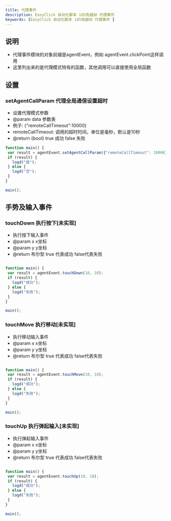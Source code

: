 ```yaml
---
title: 代理事件
description: EasyClick 自动化脚本 iOS免越狱 代理事件
keywords: [EasyClick 自动化脚本 iOS免越狱 代理事件 ]
---
```


## 说明
- 代理事件模块的对象前缀是agentEvent，例如 agentEvent.clickPoint这样调用
- 这里列出来的是代理模式特有的函数，其他调用可以直接使用全局函数

## 设置

### setAgentCallParam 代理全局通信设置超时

* 设置代理模式参数
* @param data 参数表
* 例子: {"remoteCallTimeout":10000}
* remoteCallTimeout: 调用的超时时间，单位是毫秒，默认是10秒
* @return {bool} true 成功 false 失败

 ```javascript
 function main() {
  var result = agentEvent.setAgentCallParam({"remoteCallTimeout": 10000});
  if (result) {
    logd("是");
  } else {
    logd("否");
  }
}

main();
 ```

###     

## 手势及输入事件

### touchDown 执行按下[未实现]

* 执行按下输入事件
* @param x x坐标
* @param y y坐标
* @return 布尔型 true 代表成功 false代表失败

 ```javascript

function main() {
  var result = agentEvent.touchDown(10, 10);
  if (result) {
    logd("成功");
  } else {
    logd("失败");
  }
}

main();
 ```

### touchMove 执行移动[未实现]

* 执行移动输入事件
* @param x x坐标
* @param y y坐标
* @return 布尔型 true 代表成功 false代表失败

 ```javascript

function main() {
  var result = agentEvent.touchMove(10, 10);
  if (result) {
    logd("成功");
  } else {
    logd("失败");
  }
}

main();
 ```

### touchUp 执行弹起输入[未实现]

* 执行弹起输入事件
* @param x x坐标
* @param y y坐标
* @return 布尔型 true 代表成功 false代表失败

 ```javascript

function main() {
  var result = agentEvent.touchUp(10, 10);
  if (result) {
    logd("成功");
  } else {
    logd("失败");
  }
}

main();
```



